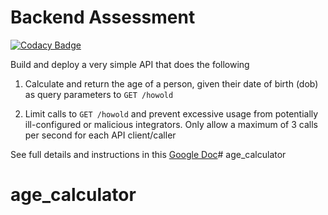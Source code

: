 # Backend Assessment

[![Codacy Badge](https://api.codacy.com/project/badge/Grade/425441713aee4ec29fbcd2cfda00cc87)](https://app.codacy.com/gh/Austine105/age_calculator?utm_source=github.com&utm_medium=referral&utm_content=Austine105/age_calculator&utm_campaign=Badge_Grade_Settings)

Build and deploy a very simple API that does the following

1.  Calculate and return the age of a person, given their date of birth (dob) as query parameters to `GET /howold`

2.  Limit calls to `GET /howold` and prevent excessive usage from potentially ill-configured or malicious integrators. Only allow a maximum of 3 calls per second for each API client/caller

See full details and instructions in this [Google Doc](https://docs.google.com/document/d/1ma5vKz0j34gwI9WYrZddMM1ENlQddGOVFJ5qdSq2QlQ)# age_calculator
# age_calculator
